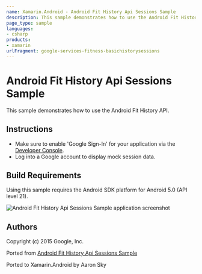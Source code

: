 ```yaml
---
name: Xamarin.Android - Android Fit History Api Sessions Sample
description: This sample demonstrates how to use the Android Fit History API. Instructions Make sure to enable 'Google Sign-In' for your application via the...
page_type: sample
languages:
- csharp
products:
- xamarin
urlFragment: google-services-fitness-basichistorysessions
---
```

# Android Fit History Api Sessions Sample

This sample demonstrates how to use the Android Fit History API.

## Instructions

* Make sure to enable 'Google Sign-In' for your application via the [Developer Console](https://developers.google.com/mobile/add?platform=android).
* Log into a Google account to display mock session data.


## Build Requirements
Using this sample requires the Android SDK platform for Android 5.0 (API level 21).


![Android Fit History Api Sessions Sample application screenshot](Screenshots/screenshot1.png "Android Fit History Api Sessions Sample application screenshot")

## Authors
Copyright (c) 2015 Google, Inc.

Ported from [Android Fit History Api Sessions Sample](https://github.com/googlesamples/android-fit/tree/master/BasicHistorySessions)

Ported to Xamarin.Android by Aaron Sky